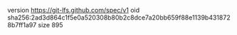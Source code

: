 version https://git-lfs.github.com/spec/v1
oid sha256:2ad3d864c1f5e0a520308b80b2c8dce7a20bb659f88e1139b4318728b7ff1a97
size 895
